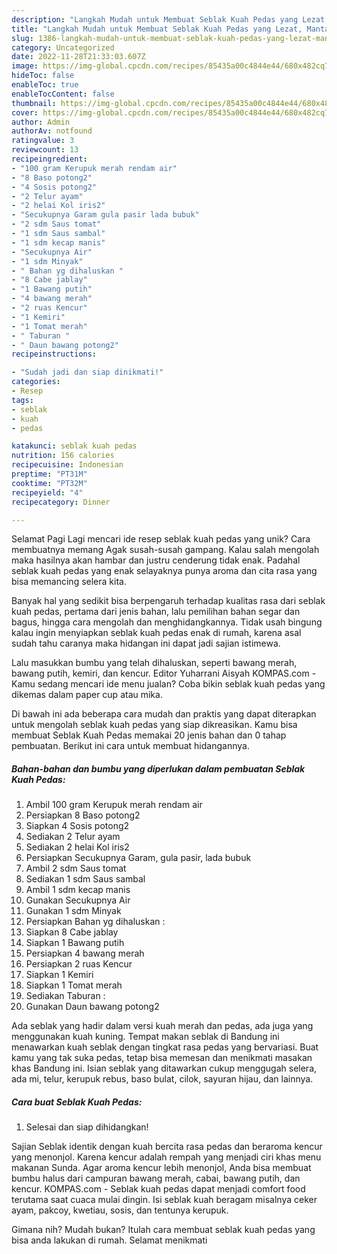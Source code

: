 ```yaml
---
description: "Langkah Mudah untuk Membuat Seblak Kuah Pedas yang Lezat, Mantap"
title: "Langkah Mudah untuk Membuat Seblak Kuah Pedas yang Lezat, Mantap"
slug: 1386-langkah-mudah-untuk-membuat-seblak-kuah-pedas-yang-lezat-mantap
category: Uncategorized
date: 2022-11-28T21:33:03.607Z
image: https://img-global.cpcdn.com/recipes/85435a00c4844e44/680x482cq70/seblak-kuah-pedas-foto-resep-utama.jpg
hideToc: false
enableToc: true
enableTocContent: false
thumbnail: https://img-global.cpcdn.com/recipes/85435a00c4844e44/680x482cq70/seblak-kuah-pedas-foto-resep-utama.jpg
cover: https://img-global.cpcdn.com/recipes/85435a00c4844e44/680x482cq70/seblak-kuah-pedas-foto-resep-utama.jpg
author: Admin
authorAv: notfound
ratingvalue: 3
reviewcount: 13
recipeingredient:
- "100 gram Kerupuk merah rendam air"
- "8 Baso potong2"
- "4 Sosis potong2"
- "2 Telur ayam"
- "2 helai Kol iris2"
- "Secukupnya Garam gula pasir lada bubuk"
- "2 sdm Saus tomat"
- "1 sdm Saus sambal"
- "1 sdm kecap manis"
- "Secukupnya Air"
- "1 sdm Minyak"
- " Bahan yg dihaluskan "
- "8 Cabe jablay"
- "1 Bawang putih"
- "4 bawang merah"
- "2 ruas Kencur"
- "1 Kemiri"
- "1 Tomat merah"
- " Taburan "
- " Daun bawang potong2"
recipeinstructions:

- "Sudah jadi dan siap dinikmati!"
categories:
- Resep
tags:
- seblak
- kuah
- pedas

katakunci: seblak kuah pedas 
nutrition: 156 calories
recipecuisine: Indonesian
preptime: "PT31M"
cooktime: "PT32M"
recipeyield: "4"
recipecategory: Dinner

---
```



Selamat Pagi Lagi mencari ide resep seblak kuah pedas yang unik? Cara membuatnya memang Agak susah-susah gampang. Kalau salah mengolah maka hasilnya akan hambar dan justru cenderung tidak enak. Padahal seblak kuah pedas yang enak selayaknya punya aroma dan cita rasa yang bisa memancing selera kita.


Banyak hal yang sedikit bisa berpengaruh terhadap kualitas rasa dari seblak kuah pedas, pertama dari jenis bahan, lalu pemilihan bahan segar dan bagus, hingga cara mengolah dan menghidangkannya. Tidak usah bingung kalau ingin menyiapkan seblak kuah pedas enak di rumah, karena asal sudah tahu caranya maka hidangan ini dapat jadi sajian istimewa.

Lalu masukkan bumbu yang telah dihaluskan, seperti bawang merah, bawang putih, kemiri, dan kencur. Editor Yuharrani Aisyah KOMPAS.com - Kamu sedang mencari ide menu jualan? Coba bikin seblak kuah pedas yang dikemas dalam paper cup atau mika.


Di bawah ini ada beberapa cara mudah dan praktis yang dapat diterapkan untuk mengolah seblak kuah pedas yang siap dikreasikan. Kamu bisa membuat Seblak Kuah Pedas memakai 20 jenis bahan dan 0 tahap pembuatan. Berikut ini cara untuk membuat hidangannya.

<!--inarticleads1-->

##### Bahan-bahan dan bumbu yang diperlukan dalam pembuatan Seblak Kuah Pedas:

1. Ambil 100 gram Kerupuk merah rendam air
1. Persiapkan 8 Baso potong2
1. Siapkan 4 Sosis potong2
1. Sediakan 2 Telur ayam
1. Sediakan 2 helai Kol iris2
1. Persiapkan Secukupnya Garam, gula pasir, lada bubuk
1. Ambil 2 sdm Saus tomat
1. Sediakan 1 sdm Saus sambal
1. Ambil 1 sdm kecap manis
1. Gunakan Secukupnya Air
1. Gunakan 1 sdm Minyak
1. Persiapkan  Bahan yg dihaluskan :
1. Siapkan 8 Cabe jablay
1. Siapkan 1 Bawang putih
1. Persiapkan 4 bawang merah
1. Persiapkan 2 ruas Kencur
1. Siapkan 1 Kemiri
1. Siapkan 1 Tomat merah
1. Sediakan  Taburan :
1. Gunakan  Daun bawang potong2


Ada seblak yang hadir dalam versi kuah merah dan pedas, ada juga yang menggunakan kuah kuning. Tempat makan seblak di Bandung ini menawarkan kuah seblak dengan tingkat rasa pedas yang bervariasi. Buat kamu yang tak suka pedas, tetap bisa memesan dan menikmati masakan khas Bandung ini. Isian seblak yang ditawarkan cukup menggugah selera, ada mi, telur, kerupuk rebus, baso bulat, cilok, sayuran hijau, dan lainnya. 

<!--inarticleads2-->

##### Cara buat Seblak Kuah Pedas:


1. Selesai dan siap dihidangkan!

Sajian Seblak identik dengan kuah bercita rasa pedas dan beraroma kencur yang menonjol. Karena kencur adalah rempah yang menjadi ciri khas menu makanan Sunda. Agar aroma kencur lebih menonjol, Anda bisa membuat bumbu halus dari campuran bawang merah, cabai, bawang putih, dan kencur. KOMPAS.com - Seblak kuah pedas dapat menjadi comfort food terutama saat cuaca mulai dingin. Isi seblak kuah beragam misalnya ceker ayam, pakcoy, kwetiau, sosis, dan tentunya kerupuk. 

Gimana nih? Mudah bukan? Itulah cara membuat seblak kuah pedas yang bisa anda lakukan di rumah. Selamat menikmati
